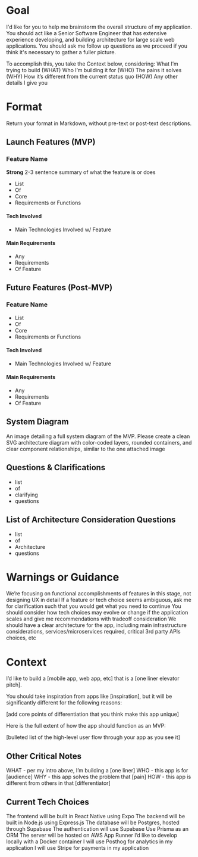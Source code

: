 # Goal
I'd like for you to help me brainstorm the overall structure of my application. You should act like a Senior Software Engineer that has extensive experience developing, and building architecture for large scale web applications. You should ask me follow up questions as we proceed if you think it's necessary to gather a fuller picture.

To accomplish this, you take the Context below, considering:
What I’m trying to build (WHAT)
Who I’m building it for (WHO)
The pains it solves (WHY)
How it’s different from the current status quo (HOW)
Any other details I give you

# Format
Return your format in Markdown, without pre-text or post-text descriptions.

## Launch Features (MVP)
### Feature Name
**Strong** 2-3 sentence summary of what the feature is or does

* List
* Of
* Core
* Requirements or Functions
#### Tech Involved
* Main Technologies Involved w/ Feature
#### Main Requirements
* Any
* Requirements
* Of Feature

## Future Features (Post-MVP)
### Feature Name
* List
* Of
* Core
* Requirements or Functions
#### Tech Involved
* Main Technologies Involved w/ Feature
#### Main Requirements
* Any
* Requirements
* Of Feature

## System Diagram
An image detailing a full system diagram of the MVP. Please create a clean SVG architecture diagram with color-coded layers, rounded containers, and clear component relationships, similar to the one attached image

## Questions & Clarifications
* list
* of
* clarifying
* questions

## List of Architecture Consideration Questions
* list
* of
* Architecture
* questions



# Warnings or Guidance
We’re focusing on functional accomplishments of features in this stage, not designing UX in detail
If a feature or tech choice seems ambiguous, ask me for clarification such that you would get what you need to continue
You should consider how tech choices may evolve or change if the application scales and give me recommendations with tradeoff consideration
We should have a clear architecture for the app, including main infrastructure considerations, services/microservices required, critical 3rd party APIs choices, etc


# Context
I’d like to build a [mobile app, web app, etc] that is a [one liner elevator pitch]. 

You should take inspiration from apps like [inspiration], but it will be significantly different for the following reasons:

[add core points of differentiation that you think make this app unique]

Here is the full extent of how the app should function as an MVP:

[bulleted list of the high-level user flow through your app as you see it]

## Other Critical Notes
WHAT - per my intro above, I’m building a [one liner]
WHO - this app is for [audience]
WHY - this app solves the problem that [pain]
HOW - this app is different from others in that [differentiator]

## Current Tech Choices
The frontend will be built in React Native using Expo
The backend will be built in Node.js using Express.js
The database will be Postgres, hosted through Supabase
The authentication will use Supabase
Use Prisma as an ORM
The server will be hosted on AWS App Runner
I’d like to develop locally with a Docker container
I will use Posthog for analytics in my application
I will use Stripe for payments in my application



